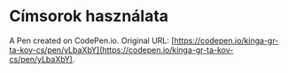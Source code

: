 # Címsorok használata

A Pen created on CodePen.io. Original URL: [https://codepen.io/kinga-gr-ta-kov-cs/pen/yLbaXbY](https://codepen.io/kinga-gr-ta-kov-cs/pen/yLbaXbY).


